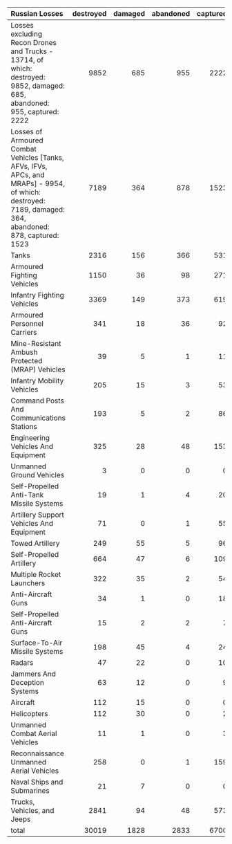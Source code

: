 | Russian Losses                                                                                                                                          |   destroyed |   damaged |   abandoned |   captured |   total |
|:--------------------------------------------------------------------------------------------------------------------------------------------------------|------------:|----------:|------------:|-----------:|--------:|
| Losses excluding Recon Drones and Trucks - 13714, of which: destroyed: 9852, damaged: 685, abandoned: 955, captured: 2222                               |        9852 |       685 |         955 |       2222 |   13714 |
| Losses of Armoured Combat Vehicles [Tanks, AFVs, IFVs, APCs, and MRAPs] - 9954, of which: destroyed: 7189, damaged: 364, abandoned: 878, captured: 1523 |        7189 |       364 |         878 |       1523 |    9954 |
| Tanks                                                                                                                                                   |        2316 |       156 |         366 |        531 |    3369 |
| Armoured Fighting Vehicles                                                                                                                              |        1150 |        36 |          98 |        271 |    1555 |
| Infantry Fighting Vehicles                                                                                                                              |        3369 |       149 |         373 |        619 |    4510 |
| Armoured Personnel Carriers                                                                                                                             |         341 |        18 |          36 |         92 |     487 |
| Mine-Resistant Ambush Protected  (MRAP) Vehicles                                                                                                        |          39 |         5 |           1 |         11 |      56 |
| Infantry Mobility Vehicles                                                                                                                              |         205 |        15 |           3 |         53 |     276 |
| Command Posts And Communications Stations                                                                                                               |         193 |         5 |           2 |         86 |     286 |
| Engineering Vehicles And Equipment                                                                                                                      |         325 |        28 |          48 |        153 |     554 |
| Unmanned Ground Vehicles                                                                                                                                |           3 |         0 |           0 |          0 |       3 |
| Self-Propelled Anti-Tank Missile Systems                                                                                                                |          19 |         1 |           4 |         20 |      44 |
| Artillery Support Vehicles And Equipment                                                                                                                |          71 |         0 |           1 |         55 |     127 |
| Towed Artillery                                                                                                                                         |         249 |        55 |           5 |         96 |     405 |
| Self-Propelled Artillery                                                                                                                                |         664 |        47 |           6 |        109 |     826 |
| Multiple Rocket Launchers                                                                                                                               |         322 |        35 |           2 |         54 |     413 |
| Anti-Aircraft Guns                                                                                                                                      |          34 |         1 |           0 |         18 |      53 |
| Self-Propelled Anti-Aircraft Guns                                                                                                                       |          15 |         2 |           2 |          7 |      26 |
| Surface-To-Air Missile Systems                                                                                                                          |         198 |        45 |           4 |         24 |     271 |
| Radars                                                                                                                                                  |          47 |        22 |           0 |         10 |      79 |
| Jammers And Deception Systems                                                                                                                           |          63 |        12 |           0 |          9 |      84 |
| Aircraft                                                                                                                                                |         112 |        15 |           0 |          0 |     127 |
| Helicopters                                                                                                                                             |         112 |        30 |           0 |          2 |     144 |
| Unmanned Combat Aerial Vehicles                                                                                                                         |          11 |         1 |           0 |          3 |      15 |
| Reconnaissance Unmanned Aerial Vehicles                                                                                                                 |         258 |         0 |           1 |        159 |     418 |
| Naval Ships and Submarines                                                                                                                              |          21 |         7 |           0 |          0 |      28 |
| Trucks, Vehicles, and Jeeps                                                                                                                             |        2841 |        94 |          48 |        573 |    3556 |
| total                                                                                                                                                   |       30019 |      1828 |        2833 |       6700 |   41380 |